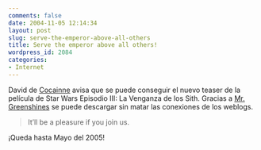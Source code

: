 ```yaml
---
comments: false
date: 2004-11-05 12:14:34
layout: post
slug: serve-the-emperor-above-all-others
title: Serve the emperor above all others!
wordpress_id: 2084
categories:
- Internet
---
```


David de [Cocainne](http://cocainne.bublegum.net/archivos/002126.html) avisa que se puede conseguir el nuevo teaser de la película de Star Wars Episodio III: La Venganza de los Sith. Gracias a [Mr. Greenshines](http://www.greenshines.com/) se puede descargar sin matar las conexiones de los weblogs.





> It’ll be a pleasure if you join us.





¡Queda hasta Mayo del 2005!




 
